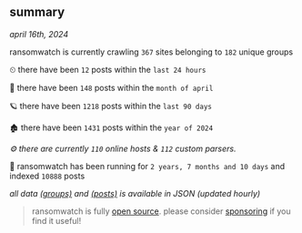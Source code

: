 
## summary
_april 16th, 2024_

ransomwatch is currently crawling `367` sites belonging to `182` unique groups

⏲ there have been `12` posts within the `last 24 hours`

🦈 there have been `148` posts within the `month of april`

🪐 there have been `1218` posts within the `last 90 days`

🏚 there have been `1431` posts within the `year of 2024`

_⚙️ there are currently `110` online hosts & `112` custom parsers._

🦕 ransomwatch has been running for `2 years, 7 months and 10 days` and indexed `10888` posts

_all data  [(groups)](http://ransomwhat.telemetry.ltd/groups) and [(posts)](http://ransomwhat.telemetry.ltd/posts) is available in JSON (updated hourly)_

> ransomwatch is fully [open source](https://github.com/joshhighet/ransomwatch#ransomwatch--). please consider [sponsoring](https://github.com/sponsors/joshhighet) if you find it useful!
